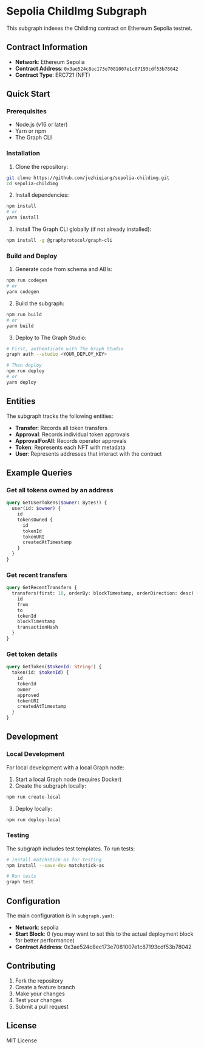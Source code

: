 # Sepolia ChildImg Subgraph

This subgraph indexes the ChildImg contract on Ethereum Sepolia testnet.

## Contract Information
- **Network**: Ethereum Sepolia
- **Contract Address**: `0x3ae524c8ec173e7081007e1c87193cdf53b78042`
- **Contract Type**: ERC721 (NFT)

## Quick Start

### Prerequisites
- Node.js (v16 or later)
- Yarn or npm
- The Graph CLI

### Installation

1. Clone the repository:
```bash
git clone https://github.com/juzhiqiang/sepolia-childimg.git
cd sepolia-childimg
```

2. Install dependencies:
```bash
npm install
# or
yarn install
```

3. Install The Graph CLI globally (if not already installed):
```bash
npm install -g @graphprotocol/graph-cli
```

### Build and Deploy

1. Generate code from schema and ABIs:
```bash
npm run codegen
# or
yarn codegen
```

2. Build the subgraph:
```bash
npm run build
# or
yarn build
```

3. Deploy to The Graph Studio:
```bash
# First, authenticate with The Graph Studio
graph auth --studio <YOUR_DEPLOY_KEY>

# Then deploy
npm run deploy
# or
yarn deploy
```

## Entities

The subgraph tracks the following entities:

- **Transfer**: Records all token transfers
- **Approval**: Records individual token approvals
- **ApprovalForAll**: Records operator approvals
- **Token**: Represents each NFT with metadata
- **User**: Represents addresses that interact with the contract

## Example Queries

### Get all tokens owned by an address
```graphql
query GetUserTokens($owner: Bytes!) {
  user(id: $owner) {
    id
    tokensOwned {
      id
      tokenId
      tokenURI
      createdAtTimestamp
    }
  }
}
```

### Get recent transfers
```graphql
query GetRecentTransfers {
  transfers(first: 10, orderBy: blockTimestamp, orderDirection: desc) {
    id
    from
    to
    tokenId
    blockTimestamp
    transactionHash
  }
}
```

### Get token details
```graphql
query GetToken($tokenId: String!) {
  token(id: $tokenId) {
    id
    tokenId
    owner
    approved
    tokenURI
    createdAtTimestamp
  }
}
```

## Development

### Local Development

For local development with a local Graph node:

1. Start a local Graph node (requires Docker)
2. Create the subgraph locally:
```bash
npm run create-local
```

3. Deploy locally:
```bash
npm run deploy-local
```

### Testing

The subgraph includes test templates. To run tests:

```bash
# Install matchstick-as for testing
npm install --save-dev matchstick-as

# Run tests
graph test
```

## Configuration

The main configuration is in `subgraph.yaml`:

- **Network**: sepolia
- **Start Block**: 0 (you may want to set this to the actual deployment block for better performance)
- **Contract Address**: 0x3ae524c8ec173e7081007e1c87193cdf53b78042

## Contributing

1. Fork the repository
2. Create a feature branch
3. Make your changes
4. Test your changes
5. Submit a pull request

## License

MIT License
